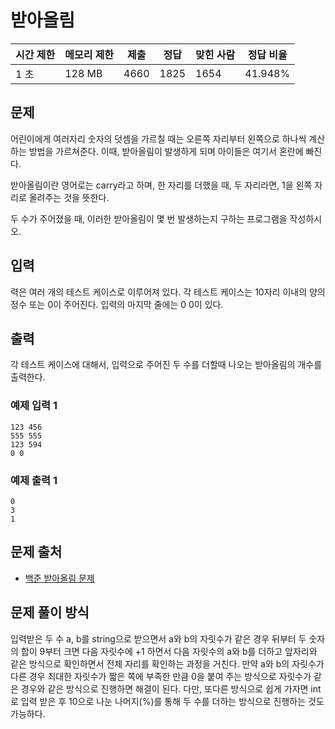 # 받아올림
 
|시간 제한|	메모리 제한|	제출|	정답|	맞힌 사람|	정답 비율|
|-|-|-|-|-|-|
|1 초|	128 MB|	4660|	1825|	1654|	41.948%|

## 문제

어린이에게 여러자리 숫자의 덧셈을 가르칠 때는 오른쪽 자리부터 왼쪽으로 하나씩 계산하는 방법을 가르쳐준다. 이때, 받아올림이 발생하게 되며 아이들은 여기서 혼란에 빠진다.

받아올림이란 영어로는 carry라고 하며, 한 자리를 더했을 때, 두 자리라면, 1을 왼쪽 자리로 올려주는 것을 뜻한다.

두 수가 주어졌을 때, 이러한 받아올림이 몇 번 발생하는지 구하는 프로그램을 작성하시오.

## 입력

력은 여러 개의 테스트 케이스로 이루어져 있다. 각 테스트 케이스는 10자리 이내의 양의 정수 또는 0이 주어진다. 입력의 마지막 줄에는 0 0이 있다.

## 출력

각 테스트 케이스에 대해서, 입력으로 주어진 두 수를 더할때 나오는 받아올림의 개수를 출력한다.

### 예제 입력 1 

```
123 456
555 555
123 594
0 0
```

### 예제 출력 1 

```
0
3
1
```

## 문제 출처

- [백준 받아올림 문제](https://www.acmicpc.net/problem/4388)

## 문제 풀이 방식

 입력받은 두 수 a, b를 string으로 받으면서 a와 b의 자릿수가 같은 경우 뒤부터 두 숫자의 합이 9부터 크면 다음 자릿수에 +1 하면서 다음 자릿수의 a와 b를 더하고 앞자리와 같은 방식으로 확인하면서 전체 자리를 확인하는 과정을 거친다. 
 만약 a와 b의 자릿수가 다른 경우 최대한 자릿수가 짧은 쪽에 부족한 만큼 0을 붙여 주는 방식으로 자릿수가 같은 경우와 같은 방식으로 진행하면 해결이 된다.
 다만, 또다른 방식으로 쉽게 가자면 int로 입력 받은 후 10으로 나눈 나머지(%)를 통해 두 수를 더하는 방식으로 진행하는 것도 가능하다.
